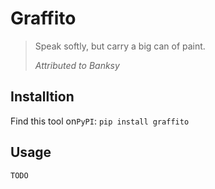 # Graffito

> Speak softly, but carry a big can of paint.
>
> _Attributed to Banksy_

## Installtion

Find this tool on`PyPI`: `pip install graffito`

## Usage

`TODO`

